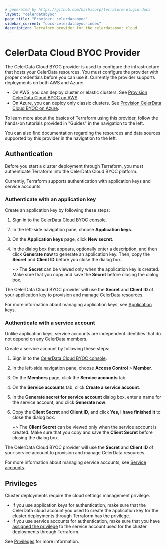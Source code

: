 ```yaml
---
# generated by https://github.com/hashicorp/terraform-plugin-docs
layout: "celerdatabyoc"
page_title: "Provider: celerdatabyoc"
sidebar_current: "docs-celerdatabyoc-index"
description: Terraform provider for the celerdatabyoc cloud
---
```


# CelerData Cloud BYOC Provider

The CelerData Cloud BYOC provider is used to configure the infrastructure that hosts your CelerData resources. You must configure the provider with proper credentials before you can use it. Currently the provider supports deployments on both AWS and Azure:

- On AWS, you can deploy cluster or elastic clusters. See [Provision CelerData Cloud BYOC on AWS](https://registry.terraform.io/providers/CelerData/celerdatabyoc/latest/docs/guides/aws_deployment_guide).
- On Azure, you can deploy only classic clusters. See [Provision CelerData Cloud BYOC on Azure](https://registry.terraform.io/providers/CelerData/celerdatabyoc/latest/docs/guides/azure_deployment_guide).

To learn more about the basics of Terraform using this provider, follow the hands-on tutorials provided in "Guides" in the navigation to the left.

You can also find documentation regarding the resources and data sources supported by this provider in the navigation to the left.

## Authentication

Before you start a cluster deployment through Terraform, you must authenticate Terraform into the CelerData Cloud BYOC platform.

Currently, Terraform supports authentication with application keys and service accounts.

### Authenticate with an application key

Create an application key by following these steps:

1. Sign in to the [CelerData Cloud BYOC console](https://cloud.celerdata.com/login).

2. In the left-side navigation pane, choose **Application keys**.

3. On the **Application keys** page, click **New secret**.

4. In the dialog box that appears, optionally enter a description, and then click **Generate now** to generate an application key. Then, copy the **Secret** and **Client ID** before you close the dialog box.

   ~> The **Secret** can be viewed only when the application key is created. Make sure that you copy and save the **Secret** before closing the dialog box.

The CelerData Cloud BYOC provider will use the **Secret** and **Client ID** of your application key to provision and manage CelerData resources.

For more information about managing application keys, see [Application keys](https://docs.celerdata.com/byoc/main/security/application_keys).

### Authenticate with a service account

Unlike application keys, service accounts are independent identities that do not depend on any CelerData members.

Create a service account by following these steps:

1. Sign in to the [CelerData Cloud BYOC console](https://cloud.celerdata.com/login).

2. In the left-side navigation pane, choose **Access Control** > **Member**.

3. On the **Members** page, click the **Service accounts** tab.

4. On the **Service accounts** tab, click **Create a service account**.

5. In the **Generate secret for service account** dialog box, enter a name for the service account, and click **Generate now**.

6. Copy the **Client Secret** and **Client ID**, and click **Yes, I have finished it** to close the dialog box.

   ~> The **Client Secret** can be viewed only when the service account is created. Make sure that you copy and save the **Client Secret** before closing the dialog box.

The CelerData Cloud BYOC provider will use the **Secret** and **Client ID** of your service account to provision and manage CelerData resources.

For more information about managing service accounts, see [Service accounts](https://docs.celerdata.com/byoc/main/security/service_accounts).

## Privileges

Cluster deployments require the cloud settings management privilege.

- If you use application keys for authentication, make sure that the CelerData cloud account you used to create the application key for the cluster deployments through Terraform has the privilege.
- If you use service accounts for authentication, make sure that you have [assigned the privilege](https://docs.celerdata.com/byoc/main/security/service_accounts#assign-roles-to-a-service-account) to the service account used for the cluster deployments through Terraform.

See [Privileges](https://docs.celerdata.com/byoc/main/security/cloud_access_control/cloud_access_control_overview#privileges) for more information.
